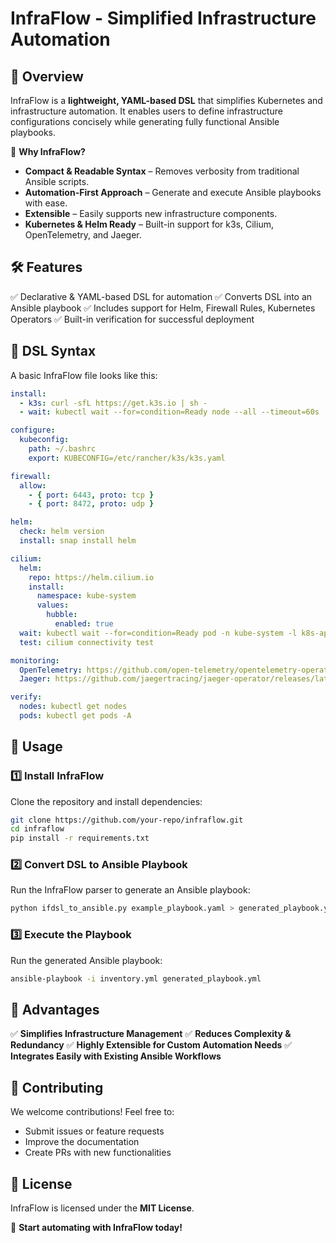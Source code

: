 # InfraFlow - Simplified Infrastructure Automation

## 🚀 Overview
InfraFlow is a **lightweight, YAML-based DSL** that simplifies Kubernetes and infrastructure automation. It enables users to define infrastructure configurations concisely while generating fully functional Ansible playbooks.

🔹 **Why InfraFlow?**
- **Compact & Readable Syntax** – Removes verbosity from traditional Ansible scripts.
- **Automation-First Approach** – Generate and execute Ansible playbooks with ease.
- **Extensible** – Easily supports new infrastructure components.
- **Kubernetes & Helm Ready** – Built-in support for k3s, Cilium, OpenTelemetry, and Jaeger.

## 🛠️ Features
✅ Declarative & YAML-based DSL for automation
✅ Converts DSL into an Ansible playbook
✅ Includes support for Helm, Firewall Rules, Kubernetes Operators
✅ Built-in verification for successful deployment

## 📜 DSL Syntax
A basic InfraFlow file looks like this:
```yaml
install:
  - k3s: curl -sfL https://get.k3s.io | sh -
  - wait: kubectl wait --for=condition=Ready node --all --timeout=60s

configure:
  kubeconfig:
    path: ~/.bashrc
    export: KUBECONFIG=/etc/rancher/k3s/k3s.yaml

firewall:
  allow:
    - { port: 6443, proto: tcp }
    - { port: 8472, proto: udp }

helm:
  check: helm version
  install: snap install helm

cilium:
  helm:
    repo: https://helm.cilium.io
    install:
      namespace: kube-system
      values:
        hubble:
          enabled: true
  wait: kubectl wait --for=condition=Ready pod -n kube-system -l k8s-app=cilium --timeout=300s
  test: cilium connectivity test

monitoring:
  OpenTelemetry: https://github.com/open-telemetry/opentelemetry-operator/releases/latest/download/opentelemetry-operator.yaml
  Jaeger: https://github.com/jaegertracing/jaeger-operator/releases/latest/download/jaeger-operator.yaml

verify:
  nodes: kubectl get nodes
  pods: kubectl get pods -A
```

## 🔧 Usage
### 1️⃣ Install InfraFlow
Clone the repository and install dependencies:
```bash
git clone https://github.com/your-repo/infraflow.git
cd infraflow
pip install -r requirements.txt
```

### 2️⃣ Convert DSL to Ansible Playbook
Run the InfraFlow parser to generate an Ansible playbook:
```bash
python ifdsl_to_ansible.py example_playbook.yaml > generated_playbook.yml
```

### 3️⃣ Execute the Playbook
Run the generated Ansible playbook:
```bash
ansible-playbook -i inventory.yml generated_playbook.yml
```

## 🎯 Advantages
✅ **Simplifies Infrastructure Management**
✅ **Reduces Complexity & Redundancy**
✅ **Highly Extensible for Custom Automation Needs**
✅ **Integrates Easily with Existing Ansible Workflows**

## 📌 Contributing
We welcome contributions! Feel free to:
- Submit issues or feature requests
- Improve the documentation
- Create PRs with new functionalities

## 📝 License
InfraFlow is licensed under the **MIT License**.

🚀 **Start automating with InfraFlow today!**
